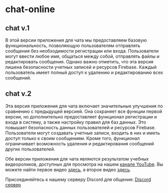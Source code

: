 # chat-online

## chat v.1

В этой версии приложения для чата мы предоставляем базовую функциональность, позволяющую пользователям отправлять сообщения без необходимости регистрации или входа. Пользователи могут ввести любое имя, общаться между собой, отправлять файлы и редактировать сообщения. Однако важно отметить, что эта версия лишена безопасности учетных записей и ресурсов Firebase. Каждый пользователь имеет полный доступ к удалению и редактированию всех сообщений.

## chat v.2

Эта версия приложения для чата включает значительные улучшения по сравнению с предыдущей версией. Она сохраняет все функции первой версии, но дополнительно предоставляет функционал регистрации и входа в систему, а также настройку правил для баз данных. Это повышает безопасность данных пользователей и ресурсов Firebase. Пользователи могут создавать учетные записи, входить в них и иметь доступ только к своим сообщениям. Кроме того, функционал ограничивает возможность удаления и редактирования сообщений других пользователей.

Обе версии приложения для чата являются результатом учебных видеороликов, доступных для просмотра на нашем [канале YouTube](https://www.youtube.com/@doctor.synkin). Вы можете найти первое видео [здесь](https://www.youtube.com/watch?v=tGHcPdQkJlM&t=42s), а второе видео [здесь](https://youtu.be/SI8w6x2q7nU).

Присоединяйтесь к нашему серверу Discord для общения: [Discord сервер](https://discord.gg/gTfZ7HXC)
